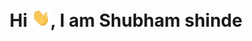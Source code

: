 <h1 align="center">Hi <img src="https://github.com/shubhamLRN/shubhamLRN/blob/main/Hi.gif" width="30px">, I am Shubham shinde </h1>
